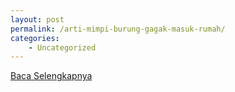 ```yaml
---
layout: post
permalink: /arti-mimpi-burung-gagak-masuk-rumah/
categories:
    - Uncategorized
---
```


[Baca Selengkapnya](/02)